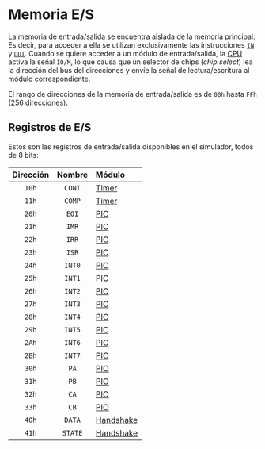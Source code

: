 # Memoria E/S

La memoria de entrada/salida se encuentra aislada de la memoria principal. Es decir, para acceder a ella se utilizan exclusivamente las instrucciones [`IN`](../../computer/instructions/in) y [`OUT`](../../computer/instructions/out). Cuando se quiere acceder a un módulo de entrada/salida, la [CPU](../../computer/cpu) activa la señal `IO/M`, lo que causa que un selector de chips (_chip select_) lea la dirección del bus del direcciones y envíe la señal de lectura/escritura al módulo correspondiente.

El rango de direcciones de la memoria de entrada/salida es de `00h` hasta `FFh` (256 direcciones).

## Registros de E/S

Estos son las registros de entrada/salida disponibles en el simulador, todos de 8 bits:

| Dirección | Nombre  | Módulo                   |
| :-------: | :-----: | :----------------------- |
|   `10h`   | `CONT`  | [Timer](./timer)         |
|   `11h`   | `COMP`  | [Timer](./timer)         |
|   `20h`   |  `EOI`  | [PIC](./pic)             |
|   `21h`   |  `IMR`  | [PIC](./pic)             |
|   `22h`   |  `IRR`  | [PIC](./pic)             |
|   `23h`   |  `ISR`  | [PIC](./pic)             |
|   `24h`   | `INT0`  | [PIC](./pic)             |
|   `25h`   | `INT1`  | [PIC](./pic)             |
|   `26h`   | `INT2`  | [PIC](./pic)             |
|   `27h`   | `INT3`  | [PIC](./pic)             |
|   `28h`   | `INT4`  | [PIC](./pic)             |
|   `29h`   | `INT5`  | [PIC](./pic)             |
|   `2Ah`   | `INT6`  | [PIC](./pic)             |
|   `2Bh`   | `INT7`  | [PIC](./pic)             |
|   `30h`   |  `PA`   | [PIO](./pio)             |
|   `31h`   |  `PB`   | [PIO](./pio)             |
|   `32h`   |  `CA`   | [PIO](./pio)             |
|   `33h`   |  `CB`   | [PIO](./pio)             |
|   `40h`   | `DATA`  | [Handshake](./handshake) |
|   `41h`   | `STATE` | [Handshake](./handshake) |
